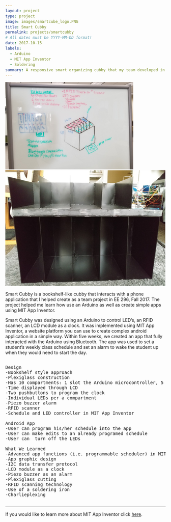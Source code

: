 ```yaml
---
layout: project
type: project
image: images/smartcube_logo.PNG
title: Smart Cubby
permalink: projects/smartcubby
# All dates must be YYYY-MM-DD format!
date: 2017-10-15
labels:
  - Arduino
  - MIT App Inventor
  - Soldering
summary: A responsive smart organizing cubby that my team developed in EE 296.
---
```


<div class="ui small rounded images">
  <img class="ui image" src="../images/smartcube_design.PNG">
  <img class="ui image" src="../images/smartcube_product.PNG">
</div>

Smart Cubby is a bookshelf-like cubby that interacts with a phone application that I helped create as a team project in EE 296, Fall 2017. The project helped me learn how use an Arduino as well as create simple apps using MIT App Inventor.

Smart Cubby was designed using an Arduino to control LED’s, an RFID scanner, an LCD module as a clock. It was implemented using MIT App Inventor, a website platform you can use to create complex android application in a simple way. Within five weeks, we created an app that fully interacted with the Arduino using Bluetooth. The app was used to set a student’s weekly class schedule and set an alarm to wake the student up when they would need to start the day.

<pre>

Design
-Bookshelf style approach
-Plexiglass construction
-Has 10 compartments: 1 slot the Arduino microcontroller, 5 slots for textbooks, and 4 slots for miscellaneous items
-Time displayed through LCD
-Two pushbuttons to program the clock
-Individual LEDs per a compartment
-Piezo buzzer alarm
-RFID scanner
-Schedule and LED controller in MIT App Inventor

Android App
-User can program his/her schedule into the app
-User can make edits to an already programed schedule 
-User can  turn off the LEDs

What We Learned
-Advanced app functions (i.e. programmable scheduler) in MIT App Inventor
-App graphic design
-I2C data transfer protocol
-LCD module as a clock
-Piezo buzzer as an alarm
-Plexiglass cutting 
-RFID scanning technology
-Use of a soldering iron
-Charlieplexing
 
</pre>
<hr>

If you would like to learn more about MIT App Inventor click [here](https://appinventor.mit.edu/about-us). 
